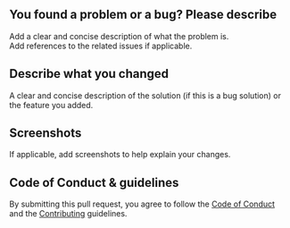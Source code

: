 ## You found a problem or a bug? Please describe
Add a clear and concise description of what the problem is.  
Add references to the related issues if applicable.  

## Describe what you changed
A clear and concise description of the solution (if this is a bug solution) or the feature you added.

## Screenshots
If applicable, add screenshots to help explain your changes.

## Code of Conduct & guidelines
By submitting this pull request, you agree to follow
the [Code of Conduct](https://github.com/devpelux/coretools/blob/main/CODE_OF_CONDUCT.md)
and the [Contributing](https://github.com/devpelux/coretools/blob/main/CONTRIBUTING.md) guidelines.
